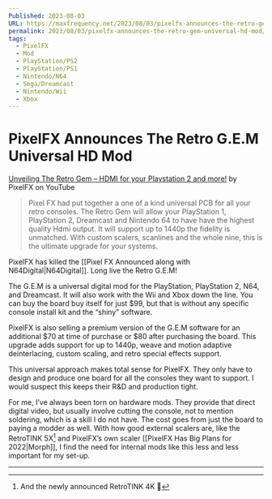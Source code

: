 ```yaml
---
Published: 2023-08-03
URL: https://maxfrequency.net/2023/08/03/pixelfx-announces-the-retro-gem-universal-hd-mod/
permalink: 2023/08/03/pixelfx-announces-the-retro-gem-universal-hd-mod/
tags:
  - PixelFX
  - Mod
  - PlayStation/PS2
  - PlayStation/PS1
  - Nintendo/N64
  - Sega/Dreamcast
  - Nintendo/Wii
  - Xbox
---
```

# PixelFX Announces The Retro G.E.M Universal HD Mod

[Unveiling The Retro Gem – HDMI for your Playstation 2 and more!](https://youtu.be/GWmyPw6gh4U) by PixelFX on YouTube

> Pixel FX had put together a one of a kind universal PCB for all your retro consoles. The Retro Gem will allow your PlayStation 1, PlayStation 2, Dreamcast and Nintendo 64 to have have the highest quality Hdmi output. It will support up to 1440p the fidelity is unmatched. With custom scalers, scanlines and the whole nine, this is the ultimate upgrade for your systems.

PixelFX has killed the [[Pixel FX Announced along with N64Digital|N64Digital]]. Long live the Retro G.E.M!

The G.E.M is a universal digital mod for the PlayStation, PlayStation 2, N64, and Dreamcast. It will also work with the Wii and Xbox down the line. You can buy the board buy itself for just $99, but that is without any specific console install kit and the “shiny” software.

PixelFX is also selling a premium version of the G.E.M software for an additional $70 at time of purchase or $80 after purchasing the board. This upgrade adds support for up to 1440p, weave and motion adaptive deinterlacing, custom scaling, and retro special effects support.

This universal approach makes total sense for PixelFX. They only have to design and produce one board for all the consoles they want to support. I would suspect this keeps their R&D and production tight.

For me, I’ve always been torn on hardware mods. They provide that direct digital video, but usually involve cutting the console, not to mention soldering, which is a skill I do not have. The cost goes from just the board to paying a modder as well. With how good external scalers are, like the RetroTINK 5X[^1] and PixelFX’s own scaler [[PixelFX Has Big Plans for 2022|Morph]], I find the need for internal mods like this less and less important for my set-up.

---
[^1]: And the newly announced RetroTINK 4K 👀